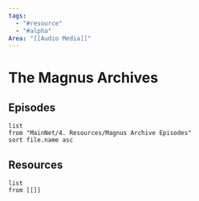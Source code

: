 ```yaml
---
tags:
  - "#resource"
  - "#alpha"
Area: "[[Audio Media]]"
---
```


# The Magnus Archives


## Episodes
```dataview
list
from "MainNet/4. Resources/Magnus Archive Episodes"
sort file.name asc
```


## Resources

```dataview
list
from [[]]
```

